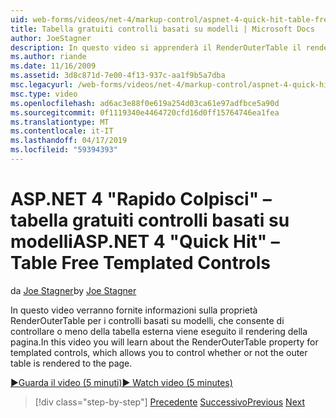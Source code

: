 ```yaml
---
uid: web-forms/videos/net-4/markup-control/aspnet-4-quick-hit-table-free-templated-controls
title: Tabella gratuiti controlli basati su modelli | Microsoft Docs
author: JoeStagner
description: In questo video si apprenderà il RenderOuterTable il rendering di proprietà per i controlli basati su modelli, che consente di controllare se è o meno della tabella esterna...
ms.author: riande
ms.date: 11/16/2009
ms.assetid: 3d8c871d-7e00-4f13-937c-aa1f9b5a7dba
msc.legacyurl: /web-forms/videos/net-4/markup-control/aspnet-4-quick-hit-table-free-templated-controls
msc.type: video
ms.openlocfilehash: ad6ac3e88f0e619a254d03ca61e97adfbce5a90d
ms.sourcegitcommit: 0f1119340e4464720cfd16d0ff15764746ea1fea
ms.translationtype: MT
ms.contentlocale: it-IT
ms.lasthandoff: 04/17/2019
ms.locfileid: "59394393"
---
```

# <a name="aspnet-4-quick-hit--table-free-templated-controls"></a><span data-ttu-id="5ed66-103">ASP.NET 4 "Rapido Colpisci" – tabella gratuiti controlli basati su modelli</span><span class="sxs-lookup"><span data-stu-id="5ed66-103">ASP.NET 4 "Quick Hit" – Table Free Templated Controls</span></span>

<span data-ttu-id="5ed66-104">da [Joe Stagner](https://github.com/JoeStagner)</span><span class="sxs-lookup"><span data-stu-id="5ed66-104">by [Joe Stagner](https://github.com/JoeStagner)</span></span>

<span data-ttu-id="5ed66-105">In questo video verranno fornite informazioni sulla proprietà RenderOuterTable per i controlli basati su modelli, che consente di controllare o meno della tabella esterna viene eseguito il rendering della pagina.</span><span class="sxs-lookup"><span data-stu-id="5ed66-105">In this video you will learn about the RenderOuterTable property for templated controls, which allows you to control whether or not the outer table is rendered to the page.</span></span> 

[<span data-ttu-id="5ed66-106">&#9654;Guarda il video (5 minuti)</span><span class="sxs-lookup"><span data-stu-id="5ed66-106">&#9654; Watch video (5 minutes)</span></span>](https://channel9.msdn.com/Blogs/ASP-NET-Site-Videos/aspnet-4-quick-hit-table-free-templated-controls)

> [!div class="step-by-step"]
> <span data-ttu-id="5ed66-107">[Precedente](aspnet-4-quick-hit-new-rendering-option-for-check-box-lists-and-radio-button-lists.md)
> [Successivo](aspnet-4-quick-hit-tableless-menu-control.md)</span><span class="sxs-lookup"><span data-stu-id="5ed66-107">[Previous](aspnet-4-quick-hit-new-rendering-option-for-check-box-lists-and-radio-button-lists.md)
[Next](aspnet-4-quick-hit-tableless-menu-control.md)</span></span>
